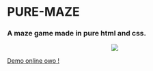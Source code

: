 # PURE-MAZE
### A maze game made in pure html and css.

<p align="center">
  <img src="https://pure-maze.yudakan.com/imgs/screenShot.png"/>
</p>

<a href="https://pure-maze.yudakan.com/">Demo online owo !</a>

